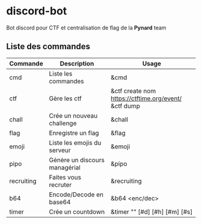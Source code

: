 # discord-bot

Bot discord pour CTF et centralisation de flag de la **Pynard** team

## Liste des commandes
Commande | Description | Usage
-|-|-
cmd | Liste les commandes | &cmd
ctf | Gère les ctf |&ctf create nom https://ctftime.org/event/<event> <br> &ctf dump <nom>
chall | Crée un nouveau challenge | &chall <nom>
flag | Enregistre un flag | &flag <flag>
emoji | Liste les emojis du serveur | &emoji
pipo | Génère un discours managérial | &pipo
recruiting | Faites vous recruter | &recruiting
b64 | Encode/Decode en base64 | &b64 <enc/dec> <message>
timer | Crée un countdown | &timer "<name>" [#d] [#h] [#m] [#s]